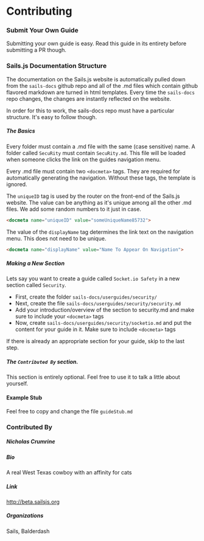 # Contributing
### Submit Your Own Guide

Submitting your own guide is easy.  Read this guide in its entirety before submitting a PR though.

### Sails.js Documentation Structure
The documentation on the Sails.js website is automatically pulled down from the `sails-docs` github repo and all of the .md files which contain github flavored markdown are turned in html templates.  Every time the `sails-docs` repo changes, the changes are instantly reflected on the website.  

In order for this to work, the sails-docs repo must have a particular structure.  It's easy to follow though.

##### The Basics
Every folder must contain a .md file with the same (case sensitive) name.  A folder called `SecuRity` must contain `SecuRity.md`.  This file will be loaded when someone clicks the link on the guides navigation menu.

Every .md file must contain two `<docmeta>` tags.  They are required for automatically generating the navigation.  Without these tags, the template is ignored. 

The `uniqueID` tag is used by the router on the front-end of the Sails.js website.  The value can be anything as it's unique among all the other .md files.  We add some random numbers to it just in case. 

```html
<docmeta name="uniqueID" value="someUniqueName85732">
```

The value of the `displayName` tag determines the link text on the navigation menu.  This does not need to be unique. 

```html
<docmeta name="displayName" value="Name To Appear On Navigation">
```

##### Making a New Section
Lets say you want to create a guide called `Socket.io Safety` in a new section called `Security`.
- First, create the folder `sails-docs/userguides/security/`
- Next, create the file `sails-docs/userguides/security/security.md`
- Add your introduction/overview of the section to security.md and make sure to include your `<docmeta>` tags
- Now, create `sails-docs/userguides/security/socketio.md` and put the content for your guide in it.  Make sure to include `<docmeta>` tags

If there is already an appropriate section for your guide, skip to the last step.

##### The `Contributed By` section.
This section is entirely optional.  Feel free to use it to talk a little about yourself.


#### Example Stub
Feel free to copy and change the file `guideStub.md`


### Contributed By
##### Nicholas Crumrine
##### Bio
A real West Texas cowboy with an affinity for cats

##### Link
http://beta.sailsjs.org

##### Organizations
Sails, Balderdash

<docmeta name="uniqueID" value="sailsUserGuidesContributing80998">
<docmeta name="displayName" value="Submit A Guide">
